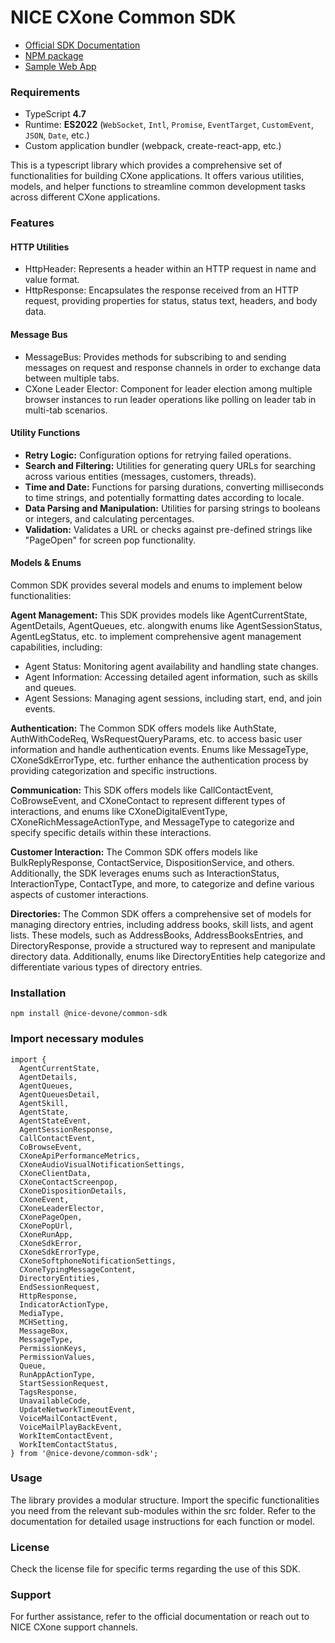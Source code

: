 # NICE CXone Common SDK

*  [Official SDK Documentation](https://help.nice-incontact.com/content/agent/agentapplicationadministration/cxoneagent/cxasdk.htm?tocpath=Agent%20Application%20Administration%7CAgent%20Application%20Administration%7CCXone%20Agent%7C_____8)
*  [NPM package](https://www.npmjs.com/package/@nice-devone/common-sdk)
*  [Sample Web App](https://github.com/nice-devone/nice-cxone-agent-sdk/tree/main/cxa-sdk-consumer)

### Requirements

*  TypeScript **4.7**
*  Runtime: **ES2022** (`WebSocket`, `Intl`, `Promise`, `EventTarget`, `CustomEvent`, `JSON`, `Date`, etc.)
*  Custom application bundler (webpack, create-react-app, etc.)

This is a typescript library which provides a comprehensive set of functionalities for building CXone applications. It offers various utilities, models, and helper functions to streamline common development tasks across different CXone applications.

### Features

#### HTTP Utilities

* HttpHeader: Represents a header within an HTTP request in name and value format.
* HttpResponse: Encapsulates the response received from an HTTP request, providing properties for status, status text, headers, and body data.

#### Message Bus

* MessageBus: Provides methods for subscribing to and sending messages on request and response channels in order to exchange data between multiple tabs.
* CXone Leader Elector: Component for leader election among multiple browser instances to run leader operations like polling on leader tab in multi-tab scenarios.

#### Utility Functions

* **Retry Logic:** Configuration options for retrying failed operations.
* **Search and Filtering:** Utilities for generating query URLs for searching across various entities (messages, customers, threads).
* **Time and Date:** Functions for parsing durations, converting milliseconds to time strings, and potentially formatting dates according to locale.
* **Data Parsing and Manipulation:** Utilities for parsing strings to booleans or integers, and calculating percentages.
* **Validation:** Validates a URL or checks against pre-defined strings like "PageOpen" for screen pop functionality.

#### Models & Enums

Common SDK provides several models and enums to implement below functionalities:

**Agent Management:** This SDK provides models like AgentCurrentState, AgentDetails, AgentQueues, etc. alongwith enums like AgentSessionStatus, AgentLegStatus, etc. to implement comprehensive agent management capabilities, including:

* Agent Status: Monitoring agent availability and handling state changes.
* Agent Information: Accessing detailed agent information, such as skills and queues.
* Agent Sessions: Managing agent sessions, including start, end, and join events.

**Authentication:** The Common SDK offers models like AuthState, AuthWithCodeReq, WsRequestQueryParams, etc. to access basic user information and handle authentication events. Enums like MessageType, CXoneSdkErrorType, etc. further enhance the authentication process by providing categorization and specific instructions.

**Communication:** This SDK offers models like CallContactEvent, CoBrowseEvent, and CXoneContact to represent different types of interactions, and enums like CXoneDigitalEventType, CXoneRichMessageActionType, and MessageType to categorize and specify specific details within these interactions.

**Customer Interaction:** The Common SDK offers models like BulkReplyResponse, ContactService, DispositionService, and others. Additionally, the SDK leverages enums such as InteractionStatus, InteractionType, ContactType, and more, to categorize and define various aspects of customer interactions.

**Directories:** The Common SDK offers a comprehensive set of models for managing directory entries, including address books, skill lists, and agent lists. These models, such as AddressBooks, AddressBooksEntries, and DirectoryResponse, provide a structured way to represent and manipulate directory data. Additionally, enums like DirectoryEntities help categorize and differentiate various types of directory entries.

### Installation

```
npm install @nice-devone/common-sdk
```

### Import necessary modules

```
import {
  AgentCurrentState,
  AgentDetails,
  AgentQueues,
  AgentQueuesDetail,
  AgentSkill,
  AgentState,
  AgentStateEvent,
  AgentSessionResponse,
  CallContactEvent,
  CoBrowseEvent,
  CXoneApiPerformanceMetrics,
  CXoneAudioVisualNotificationSettings,
  CXoneClientData,
  CXoneContactScreenpop,
  CXoneDispositionDetails,
  CXoneEvent,
  CXoneLeaderElector,
  CXonePageOpen,
  CXonePopUrl,
  CXoneRunApp,
  CXoneSdkError,
  CXoneSdkErrorType,
  CXoneSoftphoneNotificationSettings,
  CXoneTypingMessageContent,
  DirectoryEntities,
  EndSessionRequest,
  HttpResponse,
  IndicatorActionType,
  MediaType,
  MCHSetting,
  MessageBox,
  MessageType,
  PermissionKeys,
  PermissionValues,
  Queue,
  RunAppActionType,
  StartSessionRequest,
  TagsResponse,
  UnavailableCode,
  UpdateNetworkTimeoutEvent,
  VoiceMailContactEvent,
  VoiceMailPlayBackEvent,
  WorkItemContactEvent,
  WorkItemContactStatus,
} from '@nice-devone/common-sdk';
```

### Usage

The library provides a modular structure. Import the specific functionalities you need from the relevant sub-modules within the src folder. Refer to the documentation for detailed usage instructions for each function or model.

### License

Check the license file for specific terms regarding the use of this SDK.

### Support

For further assistance, refer to the official documentation or reach out to NICE CXone support channels.
